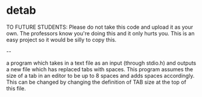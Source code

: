 # detab

TO FUTURE STUDENTS: Please do not take this code and upload
it as your own. The professors know you're doing this and it
only hurts you. This is an easy project so it would
be silly to copy this.

--

a program which takes in a text file
as an input (through stdio.h) and outputs a new
file which has replaced tabs with spaces.
This program assumes the size of a tab in an
editor to be up to 8 spaces and adds spaces
accordingly. This can be changed by changing
the definition of TAB size at the top of this
file.
